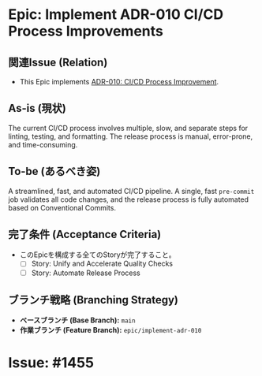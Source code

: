 # Epic: Implement ADR-010 CI/CD Process Improvements

## 関連Issue (Relation)
- This Epic implements [ADR-010: CI/CD Process Improvement](../../docs/adr/010-ci-cd-process-improvement.md).

## As-is (現状)
The current CI/CD process involves multiple, slow, and separate steps for linting, testing, and formatting. The release process is manual, error-prone, and time-consuming.

## To-be (あるべき姿)
A streamlined, fast, and automated CI/CD pipeline. A single, fast `pre-commit` job validates all code changes, and the release process is fully automated based on Conventional Commits.

## 完了条件 (Acceptance Criteria)
- このEpicを構成する全てのStoryが完了すること。
  - [ ] Story: Unify and Accelerate Quality Checks
  - [ ] Story: Automate Release Process

## ブランチ戦略 (Branching Strategy)
- **ベースブランチ (Base Branch):** `main`
- **作業ブランチ (Feature Branch):** `epic/implement-adr-010`

# Issue: #1455
